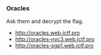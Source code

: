 ### Oracles

Ask them and decrypt the flag.

* http://oracles.web.jctf.pro
* http://oracles-nyc3.web.jctf.pro
* http://oracles-sgp1.web.jctf.pro
